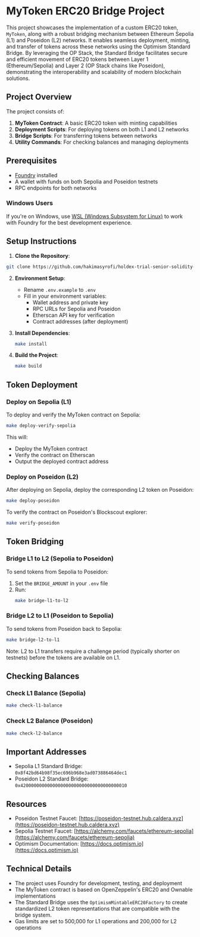 # MyToken ERC20 Bridge Project

This project showcases the implementation of a custom ERC20 token, `MyToken`, along with a robust bridging mechanism between Ethereum Sepolia (L1) and Poseidon (L2) networks. It enables seamless deployment, minting, and transfer of tokens across these networks using the Optimism Standard Bridge. By leveraging the OP Stack, the Standard Bridge facilitates secure and efficient movement of ERC20 tokens between Layer 1 (Ethereum/Sepolia) and Layer 2 (OP Stack chains like Poseidon), demonstrating the interoperability and scalability of modern blockchain solutions.

## Project Overview

The project consists of:

1. **MyToken Contract**: A basic ERC20 token with minting capabilities
2. **Deployment Scripts**: For deploying tokens on both L1 and L2 networks
3. **Bridge Scripts**: For transferring tokens between networks
4. **Utility Commands**: For checking balances and managing deployments

## Prerequisites

- [Foundry](https://book.getfoundry.sh/getting-started/installation) installed
- A wallet with funds on both Sepolia and Poseidon testnets
- RPC endpoints for both networks

### Windows Users

If you're on Windows, use [WSL (Windows Subsystem for Linux)](https://learn.microsoft.com/en-us/windows/wsl/install) to work with Foundry for the best development experience.

## Setup Instructions

1. **Clone the Repository**:

```bash
git clone https://github.com/hakimasyrofi/holdex-trial-senior-solidity-engineer
```

2. **Environment Setup**:

   - Rename `.env.example` to `.env`
   - Fill in your environment variables:
     - Wallet address and private key
     - RPC URLs for Sepolia and Poseidon
     - Etherscan API key for verification
     - Contract addresses (after deployment)

3. **Install Dependencies**:

   ```bash
   make install
   ```

4. **Build the Project**:
   ```bash
   make build
   ```

## Token Deployment

### Deploy on Sepolia (L1)

To deploy and verify the MyToken contract on Sepolia:

```bash
make deploy-verify-sepolia
```

This will:

- Deploy the MyToken contract
- Verify the contract on Etherscan
- Output the deployed contract address

### Deploy on Poseidon (L2)

After deploying on Sepolia, deploy the corresponding L2 token on Poseidon:

```bash
make deploy-poseidon
```

To verify the contract on Poseidon's Blockscout explorer:

```bash
make verify-poseidon
```

## Token Bridging

### Bridge L1 to L2 (Sepolia to Poseidon)

To send tokens from Sepolia to Poseidon:

1. Set the `BRIDGE_AMOUNT` in your `.env` file
2. Run:
   ```bash
   make bridge-l1-to-l2
   ```

### Bridge L2 to L1 (Poseidon to Sepolia)

To send tokens from Poseidon back to Sepolia:

```bash
make bridge-l2-to-l1
```

Note: L2 to L1 transfers require a challenge period (typically shorter on testnets) before the tokens are available on L1.

## Checking Balances

### Check L1 Balance (Sepolia)

```bash
make check-l1-balance
```

### Check L2 Balance (Poseidon)

```bash
make check-l2-balance
```

## Important Addresses

- Sepolia L1 Standard Bridge: `0x8f42bd64b98f35ec696b968e3ad073886464dec1`
- Poseidon L2 Standard Bridge: `0x4200000000000000000000000000000000000010`

## Resources

- Poseidon Testnet Faucet: [https://poseidon-testnet.hub.caldera.xyz](https://poseidon-testnet.hub.caldera.xyz)
- Sepolia Testnet Faucet: [https://alchemy.com/faucets/ethereum-sepolia](https://alchemy.com/faucets/ethereum-sepolia)
- Optimism Documentation: [https://docs.optimism.io](https://docs.optimism.io)

## Technical Details

- The project uses Foundry for development, testing, and deployment
- The MyToken contract is based on OpenZeppelin's ERC20 and Ownable implementations
- The Standard Bridge uses the `OptimismMintableERC20Factory` to create standardized L2 token representations that are compatible with the bridge system.
- Gas limits are set to 500,000 for L1 operations and 200,000 for L2 operations
